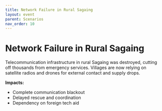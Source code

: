 ```yaml
---
title: Network Failure in Rural Sagaing
layout: event
parent: Scenarios
nav_order: 10
---
```


# Network Failure in Rural Sagaing

Telecommunication infrastructure in rural Sagaing was destroyed, cutting off thousands from emergency services. Villages are now relying on satellite radios and drones for external contact and supply drops.

**Impacts:**
- Complete communication blackout
- Delayed rescue and coordination
- Dependency on foreign tech aid
